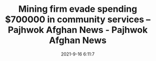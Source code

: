 ---
"title": "Mining firm evade spending $700000 in community services – Pajhwok Afghan News - Pajhwok Afghan News"
"date": "2021-9-16 6:11:7"
"feed_name": "GOOGLENEWSMINING"
"feed_website": "https://news.google.com/search?q=mining%2Bincident&hl=en-US&gl=US&ceid=US:en"
"feed_rss": "https://news.google.com/rss/search?q=mining%2Bincident&hl=en-US&gl=US&ceid=US:en"
"link": "https://pajhwok.com/2021/09/16/mining-firm-evade-spending-700000-in-community-services/"
"file": "_posts/2021-1-1-09141fedb1b54b8f65e4c7c675cafd980196c061.md"
"accident": "0"
"drilling": "0"
---